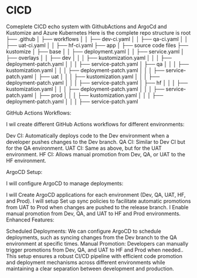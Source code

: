 # CICD
Comeplete CICD echo system with GithubActions and ArgoCd and Kustomize and Azure Kubernetes
Here is the complete repo structure is 
root
├── .github
│   ├── workflows
│   │   ├── dev-ci.yaml
│   │   ├── qa-ci.yaml
│   │   ├── uat-ci.yaml
│   │   ├── hf-ci.yaml
├── app
│   ├── source code files
├── kustomize
│   ├── base
│   │   ├── deployment.yaml
│   │   ├── service.yaml
│   ├── overlays
│   │   ├── dev
│   │   │   ├── kustomization.yaml
│   │   │   ├── deployment-patch.yaml
│   │   │   ├── service-patch.yaml
│   ├── qa
│   │   │   ├── kustomization.yaml
│   │   │   ├── deployment-patch.yaml
│   │   │   ├── service-patch.yaml
│   ├── uat
│   │   │   ├── kustomization.yaml
│   │   │   ├── deployment-patch.yaml
│   │   │   ├── service-patch.yaml
│   ├── hf
│   │   │   ├── kustomization.yaml
│   │   │   ├── deployment-patch.yaml
│   │   │   ├── service-patch.yaml
│   ├── prod
│   │   │   ├── kustomization.yaml
│   │   │   ├── deployment-patch.yaml
│   │   │   ├── service-patch.yaml


GitHub Actions Workflows:

I wil create different GitHub Actions workflows for different environments:

Dev CI: Automatically deploys code to the Dev environment when a developer pushes changes to the Dev branch.
QA CI: Similar to Dev CI but for the QA environment.
UAT CI: Same as above, but for the UAT environment.
HF CI: Allows manual promotion from Dev, QA, or UAT to the HF environment.

ArgoCD Setup:

I will configure ArgoCD to manage deployments:

I will Create ArgoCD applications for each environment (Dev, QA, UAT, HF, and Prod).
I will setup Set up sync policies to facilitate automatic promotions from UAT to Prod when changes are pushed to the release branch.
I Enable manual promotion from Dev, QA, and UAT to HF and Prod environments.
Enhanced Features:

Scheduled Deployments: We can configure ArgoCD to schedule deployments, such as syncing changes from the Dev branch to the QA environment at specific times.
Manual Promotion: Developers can manually trigger promotions from Dev, QA, and UAT to HF and Prod when needed..
This setup ensures a robust CI/CD pipeline with efficient code promotion and deployment mechanisms across different environments while maintaining a clear separation between development and production.

